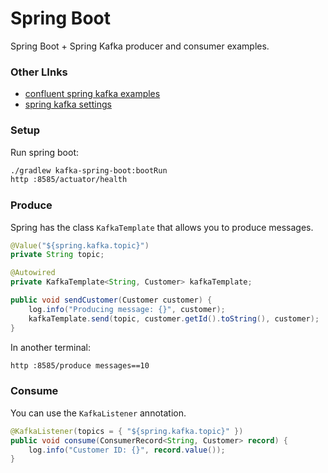 # Spring Boot

Spring Boot + Spring Kafka producer and consumer examples.

### Other LInks

- [confluent spring kafka examples](https://www.confluent.io/blog/apache-kafka-spring-boot-application/)
- [spring kafka settings](https://docs.spring.io/spring-kafka/reference/html/)

### Setup

Run spring boot:

```bash
./gradlew kafka-spring-boot:bootRun
http :8585/actuator/health
```

### Produce

Spring has the class `KafkaTemplate` that allows you to produce messages.

```java
@Value("${spring.kafka.topic}")
private String topic;

@Autowired
private KafkaTemplate<String, Customer> kafkaTemplate;

public void sendCustomer(Customer customer) {
    log.info("Producing message: {}", customer);
    kafkaTemplate.send(topic, customer.getId().toString(), customer);
}
```

In another terminal:

```bash
http :8585/produce messages==10
```

### Consume

You can use the `KafkaListener` annotation.

```java
@KafkaListener(topics = { "${spring.kafka.topic}" })
public void consume(ConsumerRecord<String, Customer> record) {
    log.info("Customer ID: {}", record.value());
}
```
